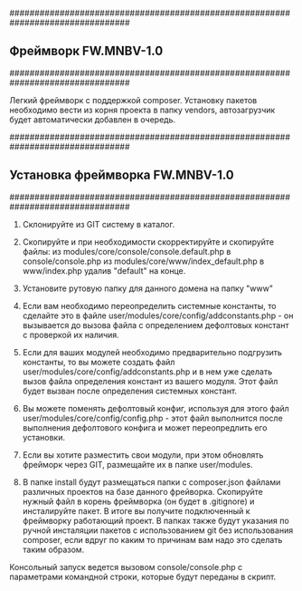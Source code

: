 ################################################################################
##  Фреймворк FW.MNBV-1.0
################################################################################

Легкий фреймворк с поддержкой composer. Установку пакетов необходимо вести из
корня проекта в папку vendors, автозагрузчик будет автоматически добавлен в
очередь.

################################################################################
##  Установка фреймворка FW.MNBV-1.0
################################################################################

1. Склонируйте из GIT систему в каталог.

2. Скопируйте и при необходимости скорректируйте и скопируйте файлы:
    из modules/core/console/console.default.php в console/console.php
    из modules/core/www/index_default.php в www/index.php
удалив "default" на конце.

3. Установите рутовую папку для данного домена на папку "www"

4. Если вам необходимо переопределить системные константы, то сделайте это в 
файле user/modules/core/config/addconstants.php - он вызывается до вызова
файла с определением дефолтовых констант с проверкой их наличия.

5. Если для ваших модулей необходимо предварительно подгрузить константы, то
вы можете создать файл user/modules/core/config/addconstants.php и в нем уже
сделать вызов файла определения констант из вашего модуля. Этот файл будет 
вызван после определения системных констант.

6. Вы можете поменять дефолтовый конфиг, используя для этого файл
user/modules/core/config/config.php - этот файл выполнится после выполнения
дефолтового конфига и может переопредлить его установки.

7. Если вы хотите разместить свои модули, при этом обновлять фрейморк через GIT,
размещайте их в папке user/modules.

8. В папке install будут размещаться папки с composer.json файлами различных
проектов на базе данного фрейворка. Скопируйте нужный файл в корень фреймворка
(он будет в .gitignore) и инсталируйте пакет. В итоге вы получите подключенный 
к фреймворку работающий проект. В папках также будут указания по ручной 
инсталяции пакетов с использованием git без использования composer, если вдруг
по каким то причинам вам надо это сделать таким образом.

Консольный запуск ведется вызовом console/console.php с параметрами командной
строки, которые будут переданы в скрипт.